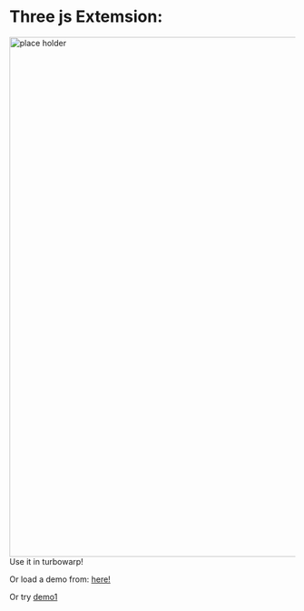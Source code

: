 # Three js Extemsion:
<img width="1215" height="916" alt="place holder" src="https://github.com/user-attachments/assets/9897b035-2e93-4d0a-85f7-5c1306d3520b" />
Use it in turbowarp!

Or load a demo from: <a href="https://drive.google.com/drive/folders/1_dg5Afb7bO10wym21ohwvFVn4G2arsD_?usp=drive_link">here!</a>

Or try <a href="https://civero-test.itch.io/three-js-extension-test">demo1</a>
